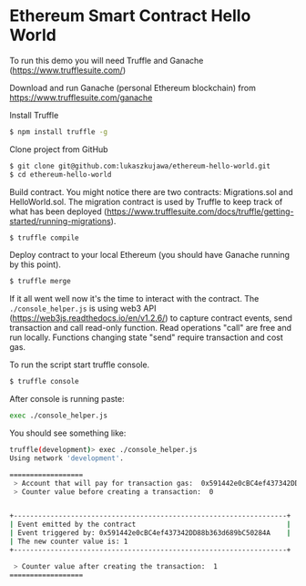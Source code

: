 # Ethereum Smart Contract Hello World

To run this demo you will need Truffle and Ganache (https://www.trufflesuite.com/)

Download and run Ganache (personal Ethereum blockchain) from https://www.trufflesuite.com/ganache

Install Truffle
```bash
$ npm install truffle -g
```

Clone project from GitHub
```bash
$ git clone git@github.com:lukaszkujawa/ethereum-hello-world.git
$ cd ethereum-hello-world
```

Build contract. You might notice there are two contracts: Migrations.sol and
HelloWorld.sol. The migration contract is used by Truffle to keep track of what
has been deployed (https://www.trufflesuite.com/docs/truffle/getting-started/running-migrations).
```bash
$ truffle compile
```

Deploy contract to your local Ethereum (you should have Ganache running by this point).
```bash
$ truffle merge
```

If it all went well now it's the time to interact with the contract. The `./console_helper.js` is
using web3 API (https://web3js.readthedocs.io/en/v1.2.6/) to capture contract events, send transaction and call read-only function. Read operations "call" are free and run locally. Functions changing state "send" require transaction and cost gas.

To run the script start truffle console.
```bash
$ truffle console
```

After console is running paste:
```bash
exec ./console_helper.js
```

You should see something like:
```bash
truffle(development)> exec ./console_helper.js
Using network 'development'.

==================
 > Account that will pay for transaction gas:  0x591442e0cBC4ef437342DD88b363d689bC50284A
 > Counter value before creating a transaction:  0


+-------------------------------------------------------------------+
| Event emitted by the contract                                     |
| Event triggered by: 0x591442e0cBC4ef437342DD88b363d689bC50284A    |
| The new counter value is: 1
+-------------------------------------------------------------------+

 > Counter value after creating the transaction:  1
==================
```
